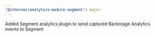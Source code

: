 ```yaml
---
'@internal/analytics-module-segment': major
---
```


Added Segment analytics plugin to send captured Backstage Analytics events to Segment
